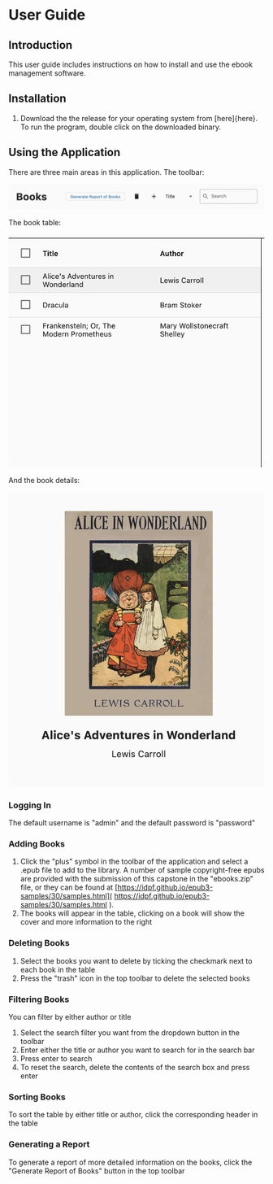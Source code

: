 # User Guide
## Introduction
This user guide includes instructions on how to install and use the ebook management software.

## Installation
1. Download the the release for your operating system from [here]{here}. To run the program, double click on the downloaded binary.

## Using the Application
There are three main areas in this application. The toolbar:

![The application toolbar](./readme_assets/toolbar.png)

The book table:

![The book table](./readme_assets/booktable.png)

And the book details:

![The book details](./readme_assets/bookdetails.png)

### Logging In
The default username is "admin" and the default password is "password"

### Adding Books
1. Click the "plus" symbol in the toolbar of the application and select a .epub file to add to the library. A number of sample copyright-free epubs are provided with the submission of this capstone in the "ebooks.zip" file, or they can be found at [https://idpf.github.io/epub3-samples/30/samples.html]( https://idpf.github.io/epub3-samples/30/samples.html ).
2. The books will appear in the table, clicking on a book will show the cover and more information to the right

### Deleting Books
1. Select the books you want to delete by ticking the checkmark next to each book in the table
2. Press the "trash" icon in the top toolbar to delete the selected books

### Filtering Books
You can filter by either author or title

1. Select the search filter you want from the dropdown button in the toolbar
2. Enter either the title or author you want to search for in the search bar
3. Press enter to search
4. To reset the search, delete the contents of the search box and press enter

### Sorting Books
To sort the table by either title or author, click the corresponding header in the table

### Generating a Report
To generate a report of more detailed information on the books, click the "Generate Report of Books" button in the top toolbar

